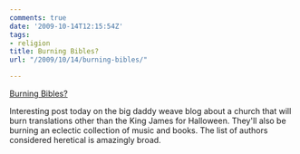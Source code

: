 ```yaml
---
comments: true
date: '2009-10-14T12:15:54Z'
tags:
- religion
title: Burning Bibles?
url: "/2009/10/14/burning-bibles/"

---
```

<p><a href="http://www.thebigdaddyweave.com/2009/10/burning-bibles-baptist-style.html">Burning Bibles?</a>
<div class="link_description">
<p>Interesting post today on the big daddy weave blog about a church that will burn translations other than the King James for Halloween. They'll also be burning an eclectic collection of music and books. The list of authors considered heretical is amazingly broad.</p>
</div>
